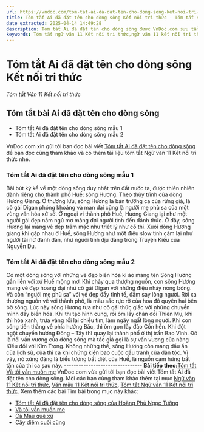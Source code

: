 ```yaml
---
url: https://vndoc.com/tom-tat-ai-da-dat-ten-cho-dong-song-ket-noi-tri-thuc-305622
title: Tóm tắt Ai đã đặt tên cho dòng sông Kết nối tri thức - Tóm tắt Văn 11 Kết nối tri thức - VnDoc.com
date_extracted: 2025-04-14 14:49:28
description: Tóm tắt Ai đã đặt tên cho dòng sông được VnDoc.com sưu tầm và xin gửi tới bạn đọc cùng tham khảo để có thêm tài liệu học Văn 11 Kết nối tri thức nhé.
keywords: Tóm tắt ngữ văn 11 Kết nối tri thức,ngữ văn 11 kết nối tri thức,tóm tắt ngữ văn 11,tóm tắt văn 11,tóm tắt ngữ văn 11 kết nối,tóm tắt văn 11 kết nối tri thức,ngữ văn 11,văn 11,tóm tắt văn 11 kết nối,Tóm tắt Ai đã đặt tên cho dòng sông,Ai đã đặt tên cho dòng sông,Tóm tắt bài Ai đã đặt tên cho dòng sông,tóm tắt ngữ văn 11 kết nối tri thức ai đã đặt tên cho dòng sông
---
```


# Tóm tắt Ai đã đặt tên cho dòng sông Kết nối tri thức
 _Tóm tắt Văn 11 Kết nối tri thức_
## Tóm tắt bài Ai đã đặt tên cho dòng sông
  * Tóm tắt Ai đã đặt tên cho dòng sông mẫu 1
  * Tóm tắt Ai đã đặt tên cho dòng sông mẫu 2

VnDoc.com xin gửi tới bạn đọc bài viết [Tóm tắt Ai đã đặt tên cho dòng sông](<https://vndoc.com/tom-tat-ai-da-dat-ten-cho-dong-song-ket-noi-tri-thuc-305622>) để bạn đọc cùng tham khảo và có thêm tài liệu tóm tắt Ngữ văn 11 Kết nối tri thức nhé.
### Tóm tắt Ai đã đặt tên cho dòng sông mẫu 1
Bài bút ký kể về một dòng sông duy nhất trên đất nước ta, được thiên nhiên dành riêng cho thành phố Huế: sông Hương. Theo thủy trình của dòng Hương Giang. Ở thượng lưu, sông Hương là bản trường ca của rừng già, là cô gái Digan phóng khoáng và man dại cũng là người mẹ phù sa của một vùng văn hóa xứ sở. Ở ngoại vi thành phố Huế, Hương Giang lại như một người gái đẹp nằm ngủ mơ màng đợi người tình đến đánh thức. Ở đây, sông Hương lại mang vẻ đẹp trầm mặc như triết lý như cổ thi. Xuôi dòng Hương giang khi gặp nhau ở Huế, sông Hương như một điệu slow tình cảm lại như người tài nữ đánh đàn, như người tình dịu dàng trong Truyện Kiều của Nguyễn Du.
### Tóm tắt Ai đã đặt tên cho dòng sông mẫu 2
Có một dòng sông với những vẻ đẹp biến hóa kì ảo mang tên Sông Hương gắn liền với xứ Huế mộng mơ. Khi chảy qua thượng nguồn, con sông Hương mang vẻ đẹp hoang dại như cô gái Digan với những điệu nhảy nóng bỏng. Và còn “người mẹ phù sa” với vẻ đẹp đầy tinh tế, đắm say lòng người. Rời xa thượng nguồn về với thành phố, là màu sắc rực rỡ của hoa đỗ quyên hai bên bờ sông. Lúc này sông Hương tựa như cô gái thức giấc với những chuyển mình đầy biến hóa. Khi thì tạo hình cung, rồi ôm lấy chân đồi Thiên Mụ, khi thì hóa xanh, trưa vàng rồi lại chiều tím, làm ngây ngất lòng người. Khi con sông tiến thẳng về phía hướng Bắc, thì ôm gọn lấy đảo Cồn hến. Khi đột ngột chuyển hướng Đông – Tây thì quay lại thành phố ở thị trấn Bao Vinh. Đó là nỗi vấn vương của dòng sông mà tác giả gọi là sự vấn vương của nàng Kiều đối với Kim Trọng. Không những thế, sông Hương còn mang dấu ấn của lịch sử, của thi ca khi chứng kiến bao cuộc đấu tranh của dân tộc. Vì vậy, nó xứng đáng là biểu tượng bất diệt của Huế, là nguồn cảm hứng bất tận của thi ca sau này.
\--------------------------------
**Bài tiếp theo:**[Tóm tắt Và tôi vẫn muốn mẹ](<https://vndoc.com/tom-tat-va-toi-van-muon-me-305627>)
VnDoc.com vừa gửi tới bạn đọc bài viết Tóm tắt Ai đã đặt tên cho dòng sông. Mời các bạn cùng tham khảo thêm tại mục [Ngữ văn 11 Kết nối tri thức](<https://vndoc.com/ngu-van-11-ket-noi-tri-thuc>), [Văn mẫu 11 Kết nối tri thức](<https://vndoc.com/van-mau-lop11>), [Tóm tắt Ngữ văn 11 Kết nối tri thức](<https://vndoc.com/tom-tat-ngu-van-11-ket-noi-tri-thuc>).
Xem thêm các bài Tìm bài trong mục này khác:
  * [Tóm tắt Ai đã đặt tên cho dòng sông của Hoàng Phủ Ngọc Tường](</tom-tat-tac-pham-ai-da-dat-ten-cho-dong-song-cua-hoang-phu-ngoc-tuong-132868>)
  * [ Và tôi vẫn muốn mẹ](</tom-tat-va-toi-van-muon-me-305627>)
  * [Cà Mau quê xứ](</tom-tat-ca-mau-que-xu-305629>)
  * [Cây diêm cuối cùng](</tom-tat-cay-diem-cuoi-cung-305684>)

